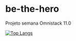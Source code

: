 # be-the-hero
Projeto semana Omnistack 11.0

[![Top Langs](https://github-readme-stats.vercel.app/api/top-langs/?username=rrvicente&layout=compact)](https://github.com/rrvicente/github-readme-stats)
